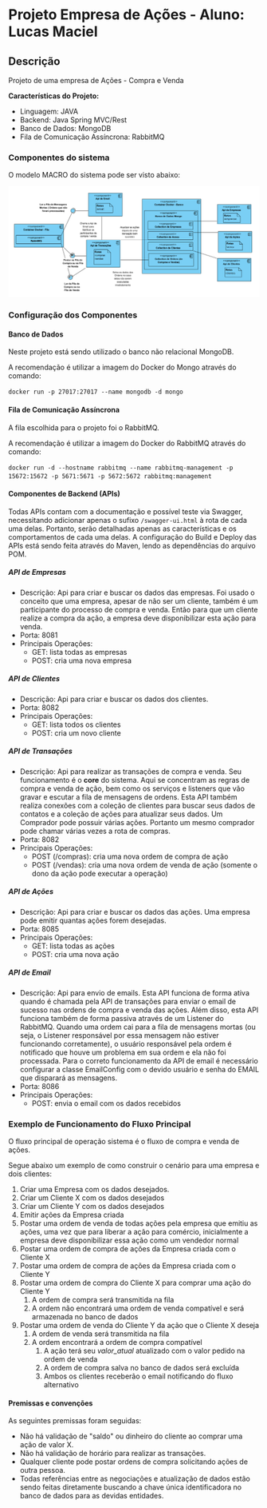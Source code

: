 # Projeto Empresa de Ações - Aluno: Lucas Maciel

## Descrição

Projeto de uma empresa de Ações - Compra e Venda

**Características do Projeto:**
- Linguagem: JAVA
- Backend: Java Spring MVC/Rest
- Banco de Dados: MongoDB
- Fila de Comunicação Assíncrona: RabbitMQ

### Componentes do sistema

O modelo MACRO do sistema pode ser visto abaixo:

![alt text](https://github.com/1ucas/projeto-empresa-acoes/blob/master/prj-resources/DiagramaComponentes_v2.png)

### Configuração dos Componentes

#### Banco de Dados

Neste projeto está sendo utilizado o banco não relacional MongoDB.

A recomendação é utilizar a imagem do Docker do Mongo através do comando:

``` docker run -p 27017:27017 --name mongodb -d mongo ```

#### Fila de Comunicação Assíncrona

A fila escolhida para o projeto foi o RabbitMQ.

A recomendação é utilizar a imagem do Docker do RabbitMQ através do comando:

``` docker run -d --hostname rabbitmq --name rabbitmq-management -p 15672:15672 -p 5671:5671 -p 5672:5672 rabbitmq:management ```


#### Componentes de Backend (APIs)

Todas APIs contam com a documentação e possível teste via Swagger, necessitando adicionar apenas o sufixo ```/swagger-ui.html``` à rota de cada uma delas. Portanto, serão detalhadas apenas as características e os comportamentos de cada uma delas. 
A configuração do Build e Deploy das APIs está sendo feita através do Maven, lendo as dependências do arquivo POM.

##### API de Empresas

- Descrição:
Api para criar e buscar os dados das empresas. Foi usado o conceito que uma empresa, apesar de não ser um cliente, também é um participante do processo de compra e venda. Então para que um cliente realize a compra da ação, a empresa deve disponibilizar esta ação para venda.
- Porta: 8081
- Principais Operações:
   * GET: lista todas as empresas
   * POST: cria uma nova empresa

##### API de Clientes

- Descrição:
Api para criar e buscar os dados dos clientes.
- Porta: 8082
- Principais Operações:
   * GET: lista todos os clientes
   * POST: cria um novo cliente

##### API de Transações

- Descrição:
Api para realizar as transações de compra e venda. Seu funcionamento é o **core** do sistema. Aqui se concentram as regras de compra e venda de ação, bem como os serviços e listeners que vão gravar e escutar a fila de mensagens de ordens. Esta API também realiza conexões com a coleção de clientes para buscar seus dados de contatos e a coleção de ações para atualizar seus dados. Um Comprador pode possuir várias ações. Portanto um mesmo comprador pode chamar várias vezes a rota de compras.
- Porta: 8082
- Principais Operações:
   * POST (/compras): cria uma nova ordem de compra de ação
   * POST (/vendas): cria uma nova ordem de venda de ação (somente o dono da ação pode executar a operação)

##### API de Ações

- Descrição:
Api para criar e buscar os dados das ações. Uma empresa pode emitir quantas ações forem desejadas.
- Porta: 8085
- Principais Operações:
   * GET: lista todas as ações
   * POST: cria uma nova ação

##### API de Email

- Descrição:
Api para envio de emails. Esta API funciona de forma ativa quando é chamada pela API de transações para enviar o email de sucesso nas ordens de compra e venda das ações. Além disso, esta API funciona também de forma passiva através de um Listener do RabbitMQ. Quando uma ordem cai para a fila de mensagens mortas (ou seja, o Listener responsável por essa mensagem não estiver funcionando corretamente), o usuário responsável pela ordem é notificado que houve um problema em sua ordem e ela não foi processada. Para o correto funcionamento da API de email é necessário configurar a classe EmailConfig com o devido usuário e senha do EMAIL que disparará as mensagens.
- Porta: 8086
- Principais Operações:
   * POST: envia o email com os dados recebidos


### Exemplo de Funcionamento do Fluxo Principal

O fluxo principal de operação sistema é o fluxo de compra e venda de ações. 

Segue abaixo um exemplo de como construir o cenário para uma empresa e dois clientes:

1. Criar uma Empresa com os dados desejados.
1. Criar um Cliente X com os dados desejados 
1. Criar um Cliente Y com os dados desejados
1. Emitir ações da Empresa criada
1. Postar uma ordem de venda de todas ações pela empresa que emitiu as ações, uma vez que para liberar a ação para comércio, inicialmente a empresa deve disponibilizar essa ação como um vendedor normal
1. Postar uma ordem de compra de ações da Empresa criada com o Cliente X
1. Postar uma ordem de compra de ações da Empresa criada com o Cliente Y
1. Postar uma ordem de compra do Cliente X para comprar uma ação do Cliente Y
   1. A ordem de compra será transmitida na fila
   1. A ordem não encontrará uma ordem de venda compatível e será armazenada no banco de dados
1. Postar uma ordem de venda do Cliente Y da ação que o Cliente X deseja
   1. A ordem de venda será transmitida na fila
   1. A ordem encontrará a ordem de compra compatível
      1. A ação terá seu *valor_atual* atualizado com o valor pedido na ordem de venda
	  1. A ordem de compra salva no banco de dados será excluída
      1. Ambos os clientes receberão o email notificando do fluxo alternativo

	  
#### Premissas e convenções 

As seguintes premissas foram seguidas:
* Não há validação de "saldo" ou dinheiro do cliente ao comprar uma ação de valor X.
* Não há validação de horário para realizar as transações.
* Qualquer cliente pode postar ordens de compra solicitando ações de outra pessoa.
* Todas referências entre as negociações e atualização de dados estão sendo feitas diretamente buscando a chave única identificadora no banco de dados para as devidas entidades.

